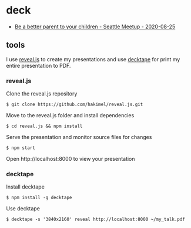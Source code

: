 # deck

- [Be a better parent to your children - Seattle Meetup - 2020-08-25](./2020-08-25-seattle-meetup/Be%20a%20better%20parent%20to%20your%20children.pdf)

## tools

I use [reveal.js](https://revealjs.com) to create my presentations and use [decktape](https://github.com/astefanutti/decktape) for print my entire presentation to PDF.


### reveal.js

Clone the reveal.js repository

```
$ git clone https://github.com/hakimel/reveal.js.git
```
Move to the reveal.js folder and install dependencies
```
$ cd reveal.js && npm install
```
Serve the presentation and monitor source files for changes
```
$ npm start
```
Open http://localhost:8000 to view your presentation

### decktape

Install decktape
```
$ npm install -g decktape
```
Use decktape
```
$ decktape -s '3840x2160' reveal http://localhost:8000 ~/my_talk.pdf
```
